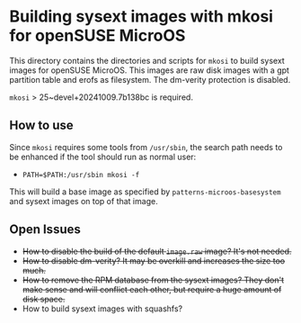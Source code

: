 # Building sysext images with mkosi for openSUSE MicroOS

This directory contains the directories and scripts for `mkosi` to build sysext images for openSUSE MicroOS. This images are raw disk images with a gpt partition table and erofs as filesystem.
The dm-verity protection is disabled.

`mkosi` > 25~devel+20241009.7b138bc is required.

## How to use

Since `mkosi` requires some tools from `/usr/sbin`, the search path needs to be enhanced if the tool should run as normal user:
* `PATH=$PATH:/usr/sbin mkosi -f`

This will build a base image as specified by `patterns-microos-basesystem` and sysext images on top of that image.

## Open Issues

* ~~How to disable the build of the default `image.raw` image? It's not needed.~~
* ~~How to disable dm-verity? It may be overkill and increases the size too much.~~
* ~~How to remove the RPM database from the sysext images? They don't make sense and will conflict each other, but require a huge amount of disk space.~~
* How to build sysext images with squashfs?
